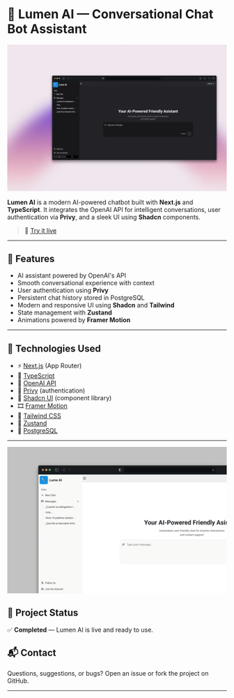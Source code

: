 # 💬 Lumen AI — Conversational Chat Bot Assistant

![Lumen AI Preview](/public/img/lumen_ai_main.webp)

**Lumen AI** is a modern AI-powered chatbot built with **Next.js** and **TypeScript**. It integrates the OpenAI API for intelligent conversations, user authentication via **Privy**, and a sleek UI using **Shadcn** components.

> 🔗 [Try it live](https://chatbot-eight-blond.vercel.app/)

---

## 🤖 Features

- AI assistant powered by OpenAI's API
- Smooth conversational experience with context
- User authentication using **Privy**
- Persistent chat history stored in PostgreSQL
- Modern and responsive UI using **Shadcn** and **Tailwind**
- State management with **Zustand**
- Animations powered by **Framer Motion**

---

## 🧪 Technologies Used

- ⚡ [Next.js](https://nextjs.org/) (App Router)
- 🧠 [TypeScript](https://www.typescriptlang.org/)
- 💬 [OpenAI API](https://platform.openai.com/)
- 🔐 [Privy](https://www.privy.io/) (authentication)
- 🧩 [Shadcn UI](https://ui.shadcn.com/) (component library)
- 🎞️ [Framer Motion](https://www.framer.com/motion/)
- 💨 [Tailwind CSS](https://tailwindcss.com/)
- 🧠 [Zustand](https://zustand-demo.pmnd.rs/)
- 🐘 [PostgreSQL](https://www.postgresql.org/)

---

![Lumen AI Mockup](/public/img/lumen_ai_mockup.webp)

## 🚀 Project Status

✅ **Completed** — Lumen AI is live and ready to use.

## 📬 Contact

Questions, suggestions, or bugs? Open an issue or fork the project on GitHub.

---
